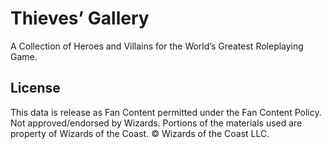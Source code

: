# Thieves’ Gallery

A Collection of Heroes and Villains for the World’s Greatest Roleplaying Game.

## License

This data is release as Fan Content permitted under the Fan Content Policy. Not approved/endorsed by Wizards. Portions of the materials used are property of Wizards of the Coast. © Wizards of the Coast LLC.
